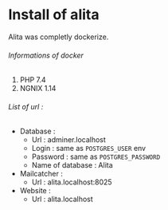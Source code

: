 # Install of alita

Alita was completly dockerize.

###### Informations of docker
1. PHP 7.4
2. NGNIX 1.14

###### List of url : 
* Database : 
    * Url : adminer.localhost
    * Login : same as `POSTGRES_USER` env
    * Password : same as `POSTGRES_PASSWORD`
    * Name of database : Alita
* Mailcatcher : 
    * Url : alita.localhost:8025
* Website : 
    * Url : alita.localhost



